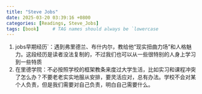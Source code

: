 ```yaml
---
title: "Steve Jobs"
date: 2025-03-20 03:39:16 +0800
categories: [Readings, Steve_Jobs]
tags: [book]     # TAG names should always be `lowercase
---
```


1. jobs早期经历`：遇到弗里德兰、布什内尔，教给他“现实扭曲力场”和人格魅力。这段经历是读者没法复制的，不过我们也可以从一些很特别的人身上学习到一些特质
2. 在里德学院：不必按照学校的框架教条来度过大学生活，比如实习和课程冲突了怎么办？不要老老实实地服从安排，要灵活应对，总有办法。学校不会对某个人负责，但是我们需要对自己负责，明白自己需要什么。
